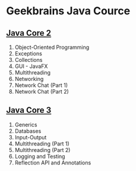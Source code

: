 # Geekbrains Java Cource

## [Java Core 2](core-2/)

1. Object-Oriented Programming
2. Exceptions
3. Collections
4. GUI - JavaFX
5. Multithreading
6. Networking
7. Network Chat (Part 1)
8. Network Chat (Part 2)


## [Java Core 3](core-3/)

1. Generics
2. Databases
3. Input-Output
4. Multithreading (Part 1)
5. Multithreading (Part 2)
6. Logging and Testing
7. Reflection API and Annotations
